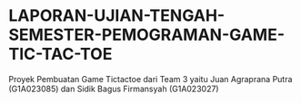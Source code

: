 # LAPORAN-UJIAN-TENGAH-SEMESTER-PEMOGRAMAN-GAME-TIC-TAC-TOE
Proyek Pembuatan Game Tictactoe dari Team 3 yaitu Juan Agraprana Putra (G1A023085) dan Sidik Bagus Firmansyah (G1A023027) 
